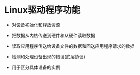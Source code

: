 <!--
 * @Description: 
 * @Version: 1.0
 * @Author: DaLao
 * @Email:  
 * @Date: 2021-09-10 09:52:08
 * @LastEditors: DaLao
 * @LastEditTime: 2021-09-10 09:52:24
-->

# Linux驱动程序功能

- 对设备初始化和释放资源

- 把数据从内核传送到硬件和从硬件读取数据

- 读取应用程序传送给设备文件的数据和回送应用程序请求的数据

- 检测和处理设备出现的错误(底层协议)

- 用于区分具体设备的实例